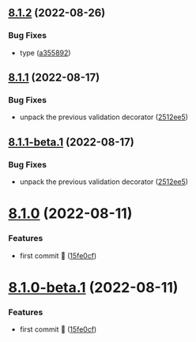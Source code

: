 ## [8.1.2](https://github.com/vodyani/class-decorator/compare/v8.1.1...v8.1.2) (2022-08-26)


### Bug Fixes

* type ([a355892](https://github.com/vodyani/class-decorator/commit/a35589287351d7fbaf83cfcd73cba86d4d366d8c))

## [8.1.1](https://github.com/vodyani/class-decorator/compare/v8.1.0...v8.1.1) (2022-08-17)


### Bug Fixes

* unpack the previous validation decorator ([2512ee5](https://github.com/vodyani/class-decorator/commit/2512ee5eac46d185367180d956efb5e5d39f75ce))

## [8.1.1-beta.1](https://github.com/vodyani/class-decorator/compare/v8.1.0...v8.1.1-beta.1) (2022-08-17)


### Bug Fixes

* unpack the previous validation decorator ([2512ee5](https://github.com/vodyani/class-decorator/commit/2512ee5eac46d185367180d956efb5e5d39f75ce))

# [8.1.0](https://github.com/vodyani/class-decorator/compare/v8.0.1...v8.1.0) (2022-08-11)


### Features

* first commit 🌈 ([15fe0cf](https://github.com/vodyani/class-decorator/commit/15fe0cf936d52db32a3b445aec3607fd7b4ee578))

# [8.1.0-beta.1](https://github.com/vodyani/class-decorator/compare/v8.0.1...v8.1.0-beta.1) (2022-08-11)


### Features

* first commit 🌈 ([15fe0cf](https://github.com/vodyani/class-decorator/commit/15fe0cf936d52db32a3b445aec3607fd7b4ee578))
